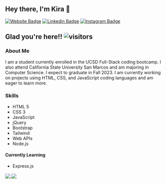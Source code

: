## Hey there, I'm Kira 👋

[![Website Badge](https://img.shields.io/badge/Website-3b5998?style=flat-square&logo=google-chrome&logoColor=white)](https://kirafaye99.github.io/Updated-Portfolio/)
[![Linkedin Badge](https://img.shields.io/badge/-LinkedIn-0e76a8?style=flat-square&logo=Linkedin&logoColor=white)](https://www.linkedin.com/in/kira-demarco-42073720a/)
[![Instagram Badge](https://img.shields.io/badge/-Instagram-e4405f?style=flat-square&logo=Instagram&logoColor=white)](https://www.instagram.com/kirademarco/)

 
<!--  <a href="https://kirafaye99.github.io/Updated-Portfolio/" target="_blank" rel="noopener noreferrer">
  <img align="center" src="https://img.shields.io/badge/Website-3b5998?style=flat-square&logo=google-chrome&logoColor=white" />
</a>
 <a href="https://www.linkedin.com/in/kira-demarco-42073720a/" target="_blank" rel="noopener noreferrer">
  <img align="center" src="https://img.shields.io/badge/-LinkedIn-0e76a8?style=flat-square&logo=Linkedin&logoColor=white" />
</a>
 <a href="https://www.instagram.com/kirademarco/" target="_blank" rel="noopener noreferrer">
  <img align="center" src="https://img.shields.io/badge/-Instagram-e4405f?style=flat-square&logo=Instagram&logoColor=white" />
</a>
 -->



## Glad you're here!!    ![visitors](https://visitor-badge.glitch.me/badge?page_id=$kirafaye99.$kirafaye99)

<!--
**kirafaye99/kirafaye99** is a ✨ _special_ ✨ repository because its `README.md` (this file) appears on your GitHub profile.

Here are some ideas to get you started:

- 🔭 I’m currently working on ...
- 🌱 I’m currently learning ...
- 👯 I’m looking to collaborate on ...
- 🤔 I’m looking for help with ...
- 💬 Ask me about ...
- 📫 How to reach me: ...
- 😄 Pronouns: ...
- ⚡ Fun fact: ...
-->
### About Me
I am a student currently enrolled in the UCSD Full-Stack coding bootcamp. I also attend California State University San Marcos and am majoring in Computer Science. I expect to graduate in Fall 2023. I am currently working on projects using HTML, CSS, and JavaScript coding languages and am eager to learn more.

### Skills
- HTML 5
- CSS 3
- JavaScript
- jQuery
- Bootstrap
- Tailwind
- Web APIs
- Node.js

#### Currently Learning
- Express.js

<!-- <img height="180em" src="https://github-readme-stats.vercel.app/api?username=kirafaye99&show_icons=true&hide_border=true&&count_private=true&include_all_commits=true" /> 
<img height="180em" src="https://github-readme-stats.vercel.app/api/top-langs/?username=kirafaye99&layout=compact" /> -->
<a href="https://github.com/anuraghazra/github-readme-stats">
  <img align="center" src="https://github-readme-stats.vercel.app/api?username=kirafaye99&show_icons=true&hide_border=true&&count_private=true&include_all_commits=true" />
</a>
<a href="https://github.com/anuraghazra/github-readme-stats">
  <img align="center" src="https://github-readme-stats.vercel.app/api/top-langs/?username=kirafaye99&layout=compact" />
</a>
